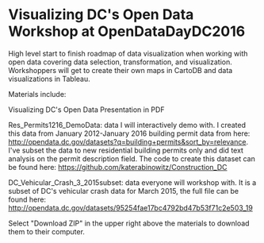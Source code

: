 # Visualizing DC's Open Data Workshop at OpenDataDayDC2016
High level start to finish roadmap of data visualization when working with open data covering data selection, transformation, and visualization. Workshoppers will get to create their own maps in CartoDB and data visualizations in Tableau.

Materials include:

Visualizing DC's Open Data Presentation in PDF

Res_Permits1216_DemoData: data I will interactively demo with. I created this data from January 2012-January 2016 building permit data from here: http://opendata.dc.gov/datasets?q=building+permits&sort_by=relevance. 
I've subset the data to new residential building permits only and did text analysis on the permit description field. The code to create this dataset can be found here: https://github.com/katerabinowitz/Construction_DC

DC_Vehicular_Crash_3_2015subset: data everyone will workshop with. It is a subset of DC's vehicular crash data for March 2015, the full file can be found here: http://opendata.dc.gov/datasets/95254fae17bc4792bd47b53f71c2e503_19

Select "Download ZIP" in the upper right above the materials to download them to their computer. 
